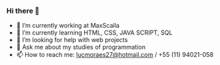 ### Hi there 👋

- 🔭 I’m currently working at MaxScalla 
- 🌱 I’m currently learning HTML, CSS, JAVA SCRIPT, SQL
- 🤔 I’m looking for help with web projects
- 💬 Ask me about my studies of programmation
- 📫 How to reach me: lucmoraes27@hotmail.com / +55 (11) 94021-058


